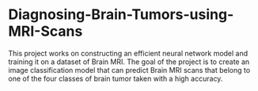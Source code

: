# Diagnosing-Brain-Tumors-using-MRI-Scans
This project works on constructing an efficient neural network model and training it on a dataset of Brain MRI. The goal of the project is to create an image classification model that can predict Brain MRI scans that belong to one of the four classes of brain tumor taken with a high accuracy.
